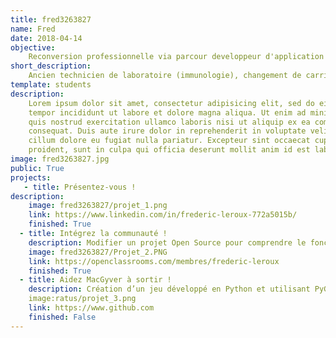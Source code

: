 ```yaml
---
title: fred3263827 
name: Fred
date: 2018-04-14
objective: 
    Reconversion professionnelle via parcour developpeur d'application Java
short_description:
    Ancien technicien de laboratoire (immunologie), changement de carriere pour un changement de vie.
template: students
description:
    Lorem ipsum dolor sit amet, consectetur adipisicing elit, sed do eiusmod
    tempor incididunt ut labore et dolore magna aliqua. Ut enim ad minim veniam,
    quis nostrud exercitation ullamco laboris nisi ut aliquip ex ea commodo
    consequat. Duis aute irure dolor in reprehenderit in voluptate velit esse
    cillum dolore eu fugiat nulla pariatur. Excepteur sint occaecat cupidatat non
    proident, sunt in culpa qui officia deserunt mollit anim id est laborum.
image: fred3263827.jpg
public: True
projects:
   - title: Présentez-vous !
description:
    image: fred3263827/projet_1.png
    link: https://www.linkedin.com/in/frederic-leroux-772a5015b/
    finished: True
  - title: Intégrez la communauté !
    description: Modifier un projet Open Source pour comprendre le fonctionnement de Git, de Github et des pull requests. 
    image: fred3263827/Projet_2.PNG
    link: https://openclassrooms.com/membres/frederic-leroux
    finished: True
  - title: Aidez MacGyver à sortir !
    description: Création d’un jeu développé en Python et utilisant PyGame.
    image:ratus/projet_3.png
    link: https://www.github.com
    finished: False
---
```

